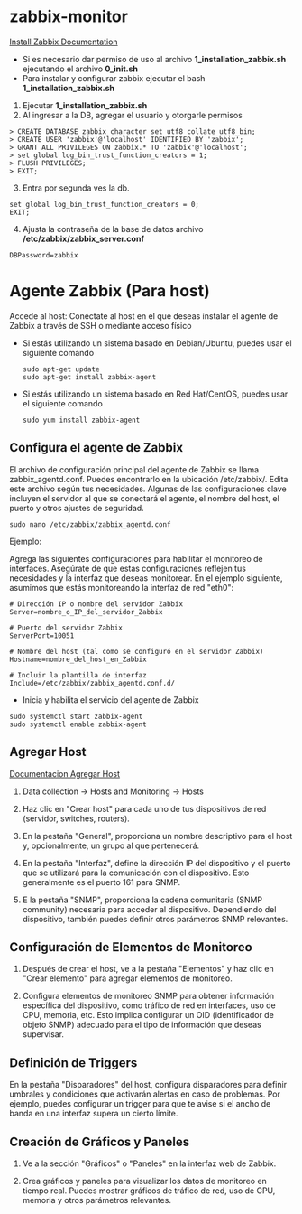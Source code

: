 # zabbix-monitor
[Install Zabbix Documentation](https://www.zabbix.com/download?zabbix=6.4&os_distribution=ubuntu&os_version=22.04&components=server_frontend_agent&db=mysql&ws=apache)
* Si es necesario dar permiso de uso al archivo **1_installation_zabbix.sh** ejecutando el archivo **0_init.sh**
* Para instalar y configurar zabbix ejecutar el bash **1_installation_zabbix.sh**

1. Ejecutar **1_installation_zabbix.sh**
2. Al ingresar a la DB, agregar el usuario y otorgarle permisos

```
> CREATE DATABASE zabbix character set utf8 collate utf8_bin;
> CREATE USER 'zabbix'@'localhost' IDENTIFIED BY 'zabbix';
> GRANT ALL PRIVILEGES ON zabbix.* TO 'zabbix'@'localhost';
> set global log_bin_trust_function_creators = 1;
> FLUSH PRIVILEGES;
> EXIT;
```
3. Entra por segunda ves la db.

```
set global log_bin_trust_function_creators = 0;
EXIT;
```
4. Ajusta la contraseña de la base de datos archivo **/etc/zabbix/zabbix_server.conf**
```
DBPassword=zabbix
```
# Agente Zabbix (Para host)
Accede al host: Conéctate al host en el que deseas instalar el agente de Zabbix a través de SSH o mediante acceso físico

* Si estás utilizando un sistema basado en Debian/Ubuntu, puedes usar el siguiente comando

    ```
    sudo apt-get update
    sudo apt-get install zabbix-agent
    ```
* Si estás utilizando un sistema basado en Red Hat/CentOS, puedes usar el siguiente comando

    ```
    sudo yum install zabbix-agent
    ```

## Configura el agente de Zabbix

El archivo de configuración principal del agente de Zabbix se llama zabbix_agentd.conf. Puedes encontrarlo en la ubicación /etc/zabbix/. Edita este archivo según tus necesidades. Algunas de las configuraciones clave incluyen el servidor al que se conectará el agente, el nombre del host, el puerto y otros ajustes de seguridad.

```
sudo nano /etc/zabbix/zabbix_agentd.conf
```

Ejemplo:

Agrega las siguientes configuraciones para habilitar el monitoreo de interfaces. Asegúrate de que estas configuraciones reflejen tus necesidades y la interfaz que deseas monitorear. En el ejemplo siguiente, asumimos que estás monitoreando la interfaz de red "eth0":

```
# Dirección IP o nombre del servidor Zabbix
Server=nombre_o_IP_del_servidor_Zabbix

# Puerto del servidor Zabbix
ServerPort=10051

# Nombre del host (tal como se configuró en el servidor Zabbix)
Hostname=nombre_del_host_en_Zabbix

# Incluir la plantilla de interfaz
Include=/etc/zabbix/zabbix_agentd.conf.d/
```

* Inicia y habilita el servicio del agente de Zabbix
```
sudo systemctl start zabbix-agent
sudo systemctl enable zabbix-agent
```

## Agregar Host

[Documentacion Agregar Host](https://www.zabbix.com/documentation/6.4/en/manual/quickstart/host)

1. Data collection → Hosts and Monitoring → Hosts

2. Haz clic en "Crear host" para cada uno de tus dispositivos de red (servidor, switches, routers).

3. En la pestaña "General", proporciona un nombre descriptivo para el host y, opcionalmente, un grupo al que pertenecerá.

4. En la pestaña "Interfaz", define la dirección IP del dispositivo y el puerto que se utilizará para la comunicación con el dispositivo. Esto generalmente es el puerto 161 para SNMP.

5. E la pestaña "SNMP", proporciona la cadena comunitaria (SNMP community) necesaria para acceder al dispositivo. Dependiendo del dispositivo, también puedes definir otros parámetros SNMP relevantes.

## Configuración de Elementos de Monitoreo

1. Después de crear el host, ve a la pestaña "Elementos" y haz clic en "Crear elemento" para agregar elementos de monitoreo.

2. Configura elementos de monitoreo SNMP para obtener información específica del dispositivo, como tráfico de red en interfaces, uso de CPU, memoria, etc. Esto implica configurar un OID (identificador de objeto SNMP) adecuado para el tipo de información que deseas supervisar.

## Definición de Triggers
En la pestaña "Disparadores" del host, configura disparadores para definir umbrales y condiciones que activarán alertas en caso de problemas. Por ejemplo, puedes configurar un trigger para que te avise si el ancho de banda en una interfaz supera un cierto límite.


## Creación de Gráficos y Paneles

1. Ve a la sección "Gráficos" o "Paneles" en la interfaz web de Zabbix.

2. Crea gráficos y paneles para visualizar los datos de monitoreo en tiempo real. Puedes mostrar gráficos de tráfico de red, uso de CPU, memoria y otros parámetros relevantes.